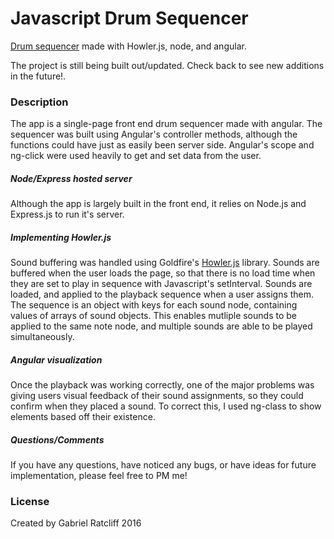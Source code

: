 # Javascript Drum Sequencer
[Drum sequencer](http://www.gaberatcliff.com) made with Howler.js, node, and angular.

The project is still being built out/updated. Check back to see new additions in the future!.
### Description
The app is a single-page front end drum sequencer made with angular. The sequencer was built using Angular's controller methods, although the functions could have just as easily been server side.
Angular's scope and ng-click were used heavily to get and set data from the user.
#####  Node/Express hosted server
Although the app is largely built in the front end, it relies on Node.js and Express.js to run it's server.
#####  Implementing Howler.js
Sound buffering was handled using Goldfire's [Howler.js](https://github.com/goldfire/howler.js/) library. Sounds are buffered when the user loads the page, so that there is no load time when they are set to play in sequence with Javascript's setInterval.
Sounds are loaded, and applied to the playback sequence when a user assigns them. The sequence is an object with keys for each sound node, containing values of arrays of sound objects. This enables mutliple sounds to be applied to the same note node, and multiple sounds are able to be played simultaneously.
##### Angular visualization
Once the playback was working correctly, one of the major problems was giving users visual feedback of their sound assignments, so they could confirm when they placed a sound. To correct this, I used ng-class to show elements based off their existence. 
##### Questions/Comments
If you have any questions, have noticed any bugs, or have ideas for future implementation, please feel free to PM me!
### License 
Created by Gabriel Ratcliff 2016

